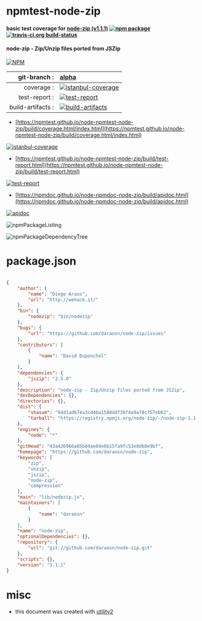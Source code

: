 # npmtest-node-zip

#### basic test coverage for  [node-zip (v1.1.1)](https://github.com/daraosn/node-zip)  [![npm package](https://img.shields.io/npm/v/npmtest-node-zip.svg?style=flat-square)](https://www.npmjs.org/package/npmtest-node-zip) [![travis-ci.org build-status](https://api.travis-ci.org/npmtest/node-npmtest-node-zip.svg)](https://travis-ci.org/npmtest/node-npmtest-node-zip)

#### node-zip - Zip/Unzip files ported from JSZip

[![NPM](https://nodei.co/npm/node-zip.png?downloads=true&downloadRank=true&stars=true)](https://www.npmjs.com/package/node-zip)

| git-branch : | [alpha](https://github.com/npmtest/node-npmtest-node-zip/tree/alpha)|
|--:|:--|
| coverage : | [![istanbul-coverage](https://npmtest.github.io/node-npmtest-node-zip/build/coverage.badge.svg)](https://npmtest.github.io/node-npmtest-node-zip/build/coverage.html/index.html)|
| test-report : | [![test-report](https://npmtest.github.io/node-npmtest-node-zip/build/test-report.badge.svg)](https://npmtest.github.io/node-npmtest-node-zip/build/test-report.html)|
| build-artifacts : | [![build-artifacts](https://npmtest.github.io/node-npmtest-node-zip/glyphicons_144_folder_open.png)](https://github.com/npmtest/node-npmtest-node-zip/tree/gh-pages/build)|

- [https://npmtest.github.io/node-npmtest-node-zip/build/coverage.html/index.html](https://npmtest.github.io/node-npmtest-node-zip/build/coverage.html/index.html)

[![istanbul-coverage](https://npmtest.github.io/node-npmtest-node-zip/build/screenCapture.buildCi.browser.%252Ftmp%252Fbuild%252Fcoverage.lib.html.png)](https://npmtest.github.io/node-npmtest-node-zip/build/coverage.html/index.html)

- [https://npmtest.github.io/node-npmtest-node-zip/build/test-report.html](https://npmtest.github.io/node-npmtest-node-zip/build/test-report.html)

[![test-report](https://npmtest.github.io/node-npmtest-node-zip/build/screenCapture.buildCi.browser.%252Ftmp%252Fbuild%252Ftest-report.html.png)](https://npmtest.github.io/node-npmtest-node-zip/build/test-report.html)

- [https://npmdoc.github.io/node-npmdoc-node-zip/build/apidoc.html](https://npmdoc.github.io/node-npmdoc-node-zip/build/apidoc.html)

[![apidoc](https://npmdoc.github.io/node-npmdoc-node-zip/build/screenCapture.buildCi.browser.%252Ftmp%252Fbuild%252Fapidoc.html.png)](https://npmdoc.github.io/node-npmdoc-node-zip/build/apidoc.html)

![npmPackageListing](https://npmtest.github.io/node-npmtest-node-zip/build/screenCapture.npmPackageListing.svg)

![npmPackageDependencyTree](https://npmtest.github.io/node-npmtest-node-zip/build/screenCapture.npmPackageDependencyTree.svg)



# package.json

```json

{
    "author": {
        "name": "Diego Araos",
        "url": "http://wehack.it/"
    },
    "bin": {
        "nodezip": "bin/nodezip"
    },
    "bugs": {
        "url": "https://github.com/daraosn/node-zip/issues"
    },
    "contributors": [
        {
            "name": "David Duponchel"
        }
    ],
    "dependencies": {
        "jszip": "2.5.0"
    },
    "description": "node-zip - Zip/Unzip files ported from JSZip",
    "devDependencies": {},
    "directories": {},
    "dist": {
        "shasum": "94d1ad674a3cd46a1588dd736f4a9a78c757eb62",
        "tarball": "https://registry.npmjs.org/node-zip/-/node-zip-1.1.1.tgz"
    },
    "engines": {
        "node": "*"
    },
    "gitHead": "43a426966a85b84ae04e6b15fa9fc53e8db8e9bf",
    "homepage": "https://github.com/daraosn/node-zip",
    "keywords": [
        "zip",
        "unzip",
        "jszip",
        "node-zip",
        "compression"
    ],
    "main": "lib/nodezip.js",
    "maintainers": [
        {
            "name": "daraosn"
        }
    ],
    "name": "node-zip",
    "optionalDependencies": {},
    "repository": {
        "url": "git://github.com/daraosn/node-zip.git"
    },
    "scripts": {},
    "version": "1.1.1"
}
```



# misc
- this document was created with [utility2](https://github.com/kaizhu256/node-utility2)
